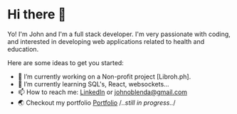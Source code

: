 # Hi there 👋
Yo! I'm John and I'm a full stack developer. I'm very passionate with coding, and interested in developing web applications related to health and education. 

Here are some ideas to get you started:

- 🔭 I’m currently working on a Non-profit project [Libroh.ph].
- 🌱 I’m currently learning SQL's, React, websockets...
- 📫 How to reach me: [LinkedIn](https://www.linkedin.com/in/john-oblenda/)  or johnoblenda@gmail.com
- :earth_asia: Checkout my portfolio [Portfolio](https://joble.me/) /*..still in progress..*/

